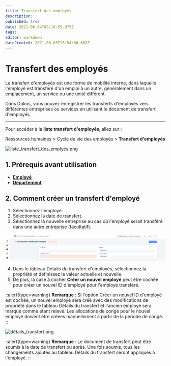```yaml
---
title: Transfert des employés
description: 
published: true
date: 2021-06-04T08:18:55.975Z
tags: 
editor: markdown
dateCreated: 2021-06-03T13:54:08.668Z
---
```


# Transfert des employés

Le transfert d'employés est une forme de mobilité interne, dans laquelle l'employé est transféré d'un emploi à un autre, généralement dans un emplacement, un service ou une unité différent.

Dans Dokos, vous pouvez enregistrer les transferts d'employés vers différentes entreprises ou services en utilisant le document de transfert d'employés.

---

Pour accéder à la **liste transfert d'employés**, allez sur :

Ressources humaines > Cycle de vie des employés > **Transfert d'employés**

![liste_transfert_des_emplyés.png](/content/rh/employee-transfer/liste_transfert_des_emplyés.png)

## 1. Prérequis avant utilisation

- **[Employé](/rh/employee)**
- **[Département](/rh/department)**

## 2. Comment créer un transfert d'employé

1. Sélectionnez l'employé.
2. Sélectionnez la date de transfert.
3. Sélectionnez la nouvelle entreprise au cas où l'employé serait transféré dans une autre entreprise (facultatif).

![nouveau_liste_transfert.png](/content/rh/employee-transfer/nouveau_liste_transfert.png)

4. Dans le tableau Détails du transfert d'employés, sélectionnez la propriété et définissez la valeur actuelle et nouvelle.
5. De plus, la case à cocher **Créer un nouvel employé** peut être cochée pour créer un nouvel ID d'employé pour l'employé transféré.

::alert{type=warning}
**Remarque** : Si l'option Créer un nouvel ID d'employé est cochée, un nouvel employé sera créé avec des modifications de propriété dans le tableau Détails du transfert et l'ancien employé sera marqué comme étant relevé. Les allocations de congé pour le nouvel employé doivent être créées manuellement à partir de la période de congé.
::

![détails_transfert.png](/content/rh/employee-transfer/détails_transfert.png)

::alert{type=warning}
**Remarque** : Le document de transfert peut être soumis à la date de transfert ou après. Une fois soumis, tous les changements ajoutés au tableau Détails du transfert seront appliqués à l'employé.
::



